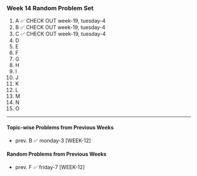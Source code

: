 ### Week 14 Random Problem Set
1. A ✅ CHECK OUT week-19, tuesday-4
2. B ✅ CHECK OUT week-19, tuesday-4
3. C ✅ CHECK OUT week-19, tuesday-4
4. D 
5. E 
6. F 
7. G 
8. H
9. I
10. J
11. K
12. L
13. M
14. N
15. O

---

#### Topic-wise Problems from Previous Weeks
- prev. B ✅ monday-3 [WEEK-12]
  
#### Random Problems from Previous Weeks
- prev. F ✅ friday-7 [WEEK-12]